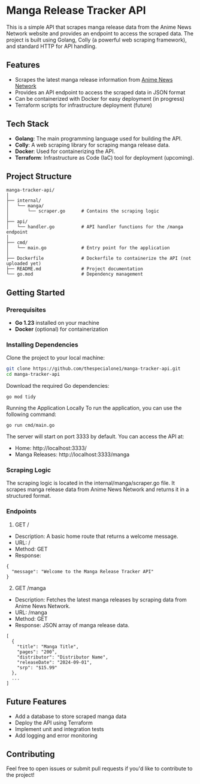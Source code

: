# Manga Release Tracker API

This is a simple API that scrapes manga release data from the Anime News Network website and provides an endpoint to access the scraped data. The project is built using Golang, Colly (a powerful web scraping framework), and standard HTTP for API handling.

## Features

- Scrapes the latest manga release information from [Anime News Network](https://www.animenewsnetwork.com/encyclopedia/releases.php?format=manga)
- Provides an API endpoint to access the scraped data in JSON format
- Can be containerized with Docker for easy deployment (in progress)
- Terraform scripts for infrastructure deployment (future)

## Tech Stack

- **Golang**: The main programming language used for building the API.
- **Colly**: A web scraping library for scraping manga release data.
- **Docker**: Used for containerizing the API.
- **Terraform**: Infrastructure as Code (IaC) tool for deployment (upcoming).

## Project Structure
```
manga-tracker-api/
│
├── internal/
│   └── manga/
│       └── scraper.go      # Contains the scraping logic
│
├── api/
│   └── handler.go          # API handler functions for the /manga endpoint
│
├── cmd/
│   └── main.go             # Entry point for the application
│
├── Dockerfile              # Dockerfile to containerize the API (not uploaded yet)
├── README.md               # Project documentation
└── go.mod                  # Dependency management
```

## Getting Started

### Prerequisites

- **Go 1.23** installed on your machine
- **Docker** (optional) for containerization

### Installing Dependencies

Clone the project to your local machine:

```bash
git clone https://github.com/thespecialone1/manga-tracker-api.git
cd manga-tracker-api
```
Download the required Go dependencies:
```
go mod tidy
```
Running the Application Locally
To run the application, you can use the following command:
```
go run cmd/main.go
```
The server will start on port 3333 by default. You can access the API at:

- Home: http://localhost:3333/
- Manga Releases: http://localhost:3333/manga

### Scraping Logic
The scraping logic is located in the internal/manga/scraper.go file. It scrapes manga release data from Anime News Network and returns it in a structured format.

### Endpoints
1. GET /
- Description: A basic home route that returns a welcome message.
- URL: /
- Method: GET
- Response:
```
{
  "message": "Welcome to the Manga Release Tracker API"
}
```
2. GET /manga
- Description: Fetches the latest manga releases by scraping data from Anime News Network.
- URL: /manga
- Method: GET
- Response: JSON array of manga release data.
```
[
  {
    "title": "Manga Title",
    "pages": "200",
    "distributor": "Distributor Name",
    "releaseDate": "2024-09-01",
    "srp": "$15.99"
  },
  ...
]
```
## Future Features
- Add a database to store scraped manga data
- Deploy the API using Terraform
- Implement unit and integration tests
- Add logging and error monitoring
## Contributing
Feel free to open issues or submit pull requests if you'd like to contribute to the project!




